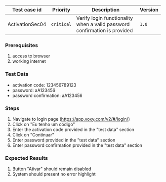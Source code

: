 Test case id | Priority | Description | Version
---|---|---|---
ActivationSec04 | `critical` | Verify login functionality when a valid password confirmation is provided| `1.0`

### Prerequisites
1. access to browser
2. working internet

### Test Data
* activation code: 123456789123
* password: aA123456
* password confirmation: aA123456

### Steps
1. Navigate to login page (https://app.voxy.com/v2/#/login/)
2. Click on "Eu tenho um código"
3. Enter the activation code provided in the "test data" section
4. Click on "Continuar"
5. Enter password provided in the "test data" section
6. Enter password confirmation provided in the "test data" section

### Expected Results
1. Button "Ativar" should remain disabled
2. System should present no error highlight
